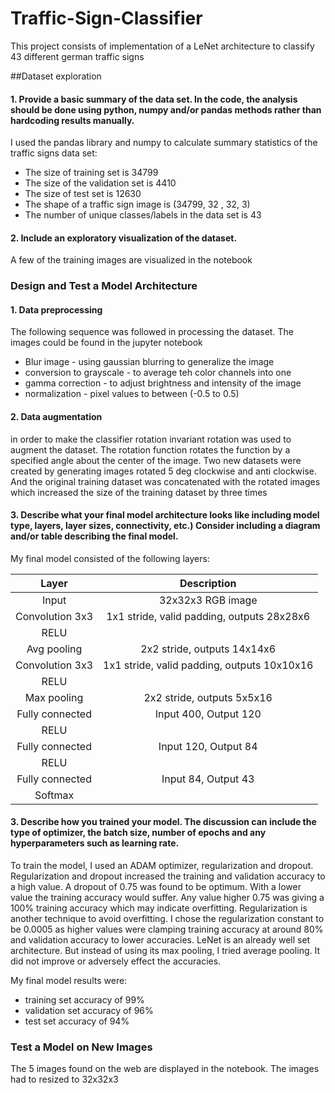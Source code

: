# Traffic-Sign-Classifier
This project consists of implementation of a LeNet architecture to classify 43 different german traffic signs

##Dataset exploration

#### 1. Provide a basic summary of the data set. In the code, the analysis should be done using python, numpy and/or pandas methods rather than hardcoding results manually.

I used the pandas library and numpy to calculate summary statistics of the traffic
signs data set:

* The size of training set is 34799
* The size of the validation set is 4410
* The size of test set is 12630
* The shape of a traffic sign image is (34799, 32 , 32, 3)
* The number of unique classes/labels in the data set is 43

#### 2. Include an exploratory visualization of the dataset.

A few of the training images are visualized in the notebook

### Design and Test a Model Architecture

#### 1. Data preprocessing
The following sequence was followed in processing the dataset. The images could be found in the jupyter notebook
* Blur image - using gaussian blurring to generalize the image
* conversion to grayscale - to average teh color channels into one
* gamma correction - to adjust brightness and intensity of the image
* normalization - pixel values to between (-0.5 to 0.5)

#### 2. Data augmentation
in order to make the classifier rotation invariant rotation was used to augment the dataset. The rotation function rotates the function by a specified angle about the center of the image. Two new datasets were created by generating images rotated 5 deg clockwise and anti clockwise. And the original training dataset was concatenated with the rotated images which increased the size of the training dataset by three times

#### 3. Describe what your final model architecture looks like including model type, layers, layer sizes, connectivity, etc.) Consider including a diagram and/or table describing the final model.

My final model consisted of the following layers:

| Layer         		|     Description	        					|
|:---------------------:|:---------------------------------------------:|
| Input         		| 32x32x3 RGB image   							|
| Convolution 3x3     	| 1x1 stride, valid padding, outputs 28x28x6 	|
| RELU					|												|
| Avg pooling	      	| 2x2 stride,  outputs 14x14x6 				|
| Convolution 3x3	    | 1x1 stride, valid padding, outputs 10x10x16		|
| RELU					|												|
| Max pooling	      	| 2x2 stride,  outputs 5x5x16 				|
| Fully connected		| Input 400, Output 120									|
| RELU					|												|
| Fully connected		| Input 120, Output 84									|
| RELU					|												|
| Fully connected		| Input 84, Output 43									|
| Softmax				|      									|


#### 3. Describe how you trained your model. The discussion can include the type of optimizer, the batch size, number of epochs and any hyperparameters such as learning rate.

To train the model, I used an ADAM optimizer, regularization and dropout. Regularization and dropout increased the training and validation accuracy to a high value.
A dropout of 0.75 was found to be optimum. With a lower value the training accuracy would suffer. Any value higher 0.75 was giving a 100% training accuracy which may indicate overfitting.
Regularization is another technique to avoid overfitting. I chose the regularization constant to be 0.0005 as higher values were clamping training accuracy at around 80% and validation accuracy to lower accuracies.
LeNet is an already well set architecture. But instead of using its max pooling, I tried average pooling. It did not improve or adversely effect the accuracies.

My final model results were:
* training set accuracy of 99%
* validation set accuracy of 96%
* test set accuracy of 94%


### Test a Model on New Images

The 5 images found on the web are displayed in the notebook. The images had to resized to 32x32x3
